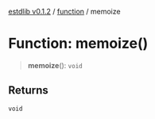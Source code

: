 [estdlib v0.1.2](../wiki/Home) / [function](../wiki/function) / memoize

# Function: memoize()

> **memoize**(): `void`

## Returns

`void`
